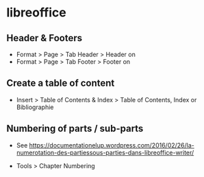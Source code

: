 # libreoffice

## Header & Footers

* Format > Page > Tab Header > Header on
* Format > Page > Tab Footer > Footer on

## Create a table of content

* Insert > Table of Contents & Index > Table of Contents, Index or Bibliographie

## Numbering of parts / sub-parts

* See https://documentationelup.wordpress.com/2016/02/26/la-numerotation-des-partiessous-parties-dans-libreoffice-writer/

* Tools > Chapter Numbering


